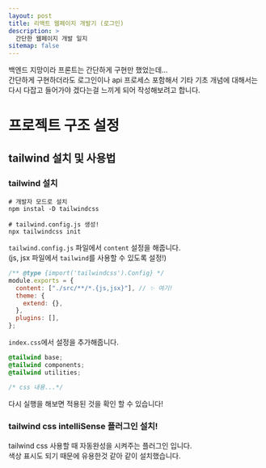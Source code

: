 ```yaml
---
layout: post
title: 리액트 웹페이지 개발기 (로그인)
description: >
  간단한 웹페이지 개발 일지
sitemap: false
---
```


백엔드 지망이라 프론트는 간단하게 구현만 했었는데...
<br>
간단하게 구현하더라도 로그인이나 api 프로세스 포함해서 기타 기초 개념에 대해서는 다시 다잡고 들어가야 겠다는걸 느끼게 되어 작성해보려고 합니다.

# 프로젝트 구조 설정


## tailwind 설치 및 사용법
### tailwind 설치
```shell
# 개발자 모드로 설치
npm instal -D tailwindcss

# tailwind.config.js 생성!
npx tailwindcss init
```

`tailwind.config.js` 파일에서 `content` 설정을 해줍니다.
<br>
(js, jsx 파일에서 `tailwind`를 사용할 수 있도록 설정!)
```javascript
/** @type {import('tailwindcss').Config} */
module.exports = {
  content: ["./src/**/*.{js,jsx}"], // ✨ 여기!
  theme: {
    extend: {},
  },
  plugins: [],
};
```

`index.css`에서 설정을 추가해줍니다.
```css
@tailwind base;
@tailwind components;
@tailwind utilities;

/* css 내용...*/
```

다시 실행을 해보면 적용된 것을 확인 할 수 있습니다!

### tailwind css intelliSense 플러그인 설치!
tailwind css 사용할 때 자동완성을 시켜주는 플러그인 입니다.
<br>
색상 표시도 되기 때문에 유용한것 같아 같이 설치했습니다.
